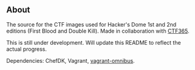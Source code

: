 ## About

The source for the CTF images used for Hacker's Dome 1st and 2nd editions (First Blood and Double Kill). Made in collaboration with [CTF365](https://ctf365.com).

This is still under development. Will update this README to reflect the actual progress.

Dependencies: ChefDK, Vagrant, [vagrant-omnibus](https://github.com/chef/vagrant-omnibus).

